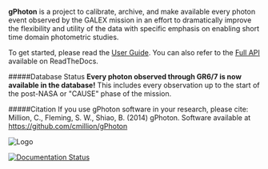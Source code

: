 **gPhoton** is a project to calibrate, archive, and make available every photon event observed by the GALEX mission in an effort to dramatically improve the flexibility and utility of the data with specific emphasis on enabling short time domain photometric studies.

<!-- Uncomment this and remove the v1272 line below once merge with the master branch is done.
To get started, please read the [User Guide](https://github.com/cmillion/gPhoton/blob/master/docs/UserGuide.md).  You can also refer to the [Full API](http://gphoton.readthedocs.io/en/master/) available on ReadTheDocs.
-->
To get started, please read the [User Guide](https://github.com/cmillion/gPhoton/blob/master/docs/UserGuide.md).  You can also refer to the [Full API](http://gphoton.readthedocs.io/en/v1272/) available on ReadTheDocs.

#####Database Status
**Every photon observed through GR6/7 is now available in the database!** This includes every observation up to the start of the post-NASA or "CAUSE" phase of the mission.

#####Citation
If you use gPhoton software in your research, please cite:
Million, C., Fleming, S. W., Shiao, B. (2014) gPhoton. Software available at https://github.com/cmillion/gPhoton

![Logo](https://travis-ci.org/cmillion/gPhoton.svg?branch=master)
<!-- Uncomment this and remove the v1272 link once master is merged with v1272 and the RTD documentation is built.
[![Documentation Status](https://readthedocs.org/projects/gphoton/badge/?version=master)](http://gphoton.readthedocs.io/en/master/?badge=master)
-->
[![Documentation Status](https://readthedocs.org/projects/gphoton/badge/?version=v1272)](http://gphoton.readthedocs.io/en/v1272/?badge=v1272)
